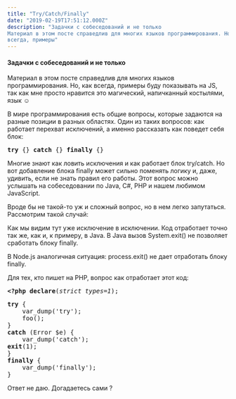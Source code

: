 ```yaml
---
title: "Try/Catch/Finally"
date: "2019-02-19T17:51:12.000Z"
description: "Задачки с собеседований и не только
Материал в этом посте справедлив для многих языков программирования. Но, как
всегда, примеры"
---
```


<h4>Задачки с собеседований и не только</h4>
<p>Материал в этом посте справедлив для многих языков программирования. Но, как всегда, примеры буду показывать на JS, так как мне просто нравится это магический, напичканный костылями, язык ☺</p>
<p>В мире программирования есть общие вопросы, которые задаются на разные позиции в разных областях. Один из таких вопросов: как работает перехват исключений, а именно рассказать как поведет себя блок:</p>
<pre><strong>try</strong> {} <strong>catch</strong> {} <strong>finally</strong> {}</pre>
<p>Многие знают как ловить исключения и как работает блок try/catch. Но вот добавление блока finally может сильно поменять логику и, даже, удивить, если не знать правил его работы. Этот вопрос можно услышать на собеседовании по Java, C#, PHP и нашем любимом JavaScript.</p>
<p>Вроде бы не такой-то уж и сложный вопрос, но в нем легко запутаться. Рассмотрим такой случай:</p>

<p>Как мы видим тут уже исключение в исключении. Код отработает точно так же, как и, к примеру, в Java. В Java вызов System.exit() не позволяет сработать блоку finally.</p>
<p>В Node.js аналогичная ситуация: process.exit() не дает отработать блоку finally.</p>
<p>Для тех, кто пишет на PHP, вопрос как отработает этот код:</p>
<pre><strong>&lt;?php</strong> <strong>declare</strong>(<em>strict_types=1</em>);</pre>
<pre><strong>try</strong> {<br>    var_dump('try');<br>    foo();<br>}<br><strong>catch</strong> (Error $e) {<br>    var_dump('catch');<br><strong>exit</strong>(1);<br>}<br><strong>finally</strong> {<br>    var_dump('finally');<br>}</pre>
<p>Ответ не даю. Догадаетесь сами ?</p>



